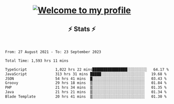 <h1 align="center">
  <a href="https://git.io/typing-svg">
    <img src="https://readme-typing-svg.herokuapp.com/?lines=Hello,+There!+👋;Welcome+to+my+profile&center=true&size=28" alt="Welcome to my profile"/>
  </a>
</h1>

<h2 align="center">⚡ Stats ⚡</h2>
<br/>

<div style="display: flex; flex-direction: row;">
  <div style="display: flex;">
  
<!--START_SECTION:waka-->

```txt
From: 27 August 2021 - To: 23 September 2023

Total Time: 1,593 hrs 11 mins

TypeScript             1,022 hrs 22 mins████████████████░░░░░░░░░   64.17 %
JavaScript             313 hrs 31 mins █████░░░░░░░░░░░░░░░░░░░░   19.68 %
JSON                   54 hrs 41 mins  █░░░░░░░░░░░░░░░░░░░░░░░░   03.43 %
Groovy                 29 hrs 18 mins  ▒░░░░░░░░░░░░░░░░░░░░░░░░   01.84 %
PHP                    21 hrs 34 mins  ▒░░░░░░░░░░░░░░░░░░░░░░░░   01.35 %
Java                   21 hrs 21 mins  ▒░░░░░░░░░░░░░░░░░░░░░░░░   01.34 %
Blade Template         20 hrs 41 mins  ▒░░░░░░░░░░░░░░░░░░░░░░░░   01.30 %
```

<!--END_SECTION:waka-->

  </div>
<!--   <div align=center style="display: flex; transform-style: preserve-3d; border-radius: 2rem; transition: all 400ms cubic-bezier(0.03, 0.98, 0.52, 0.99) 0s; will-change: transform; transform: perspective(1000px) rotateX(18.8774deg) rotateY(-10.7219deg) scale3d(1, 1, 1);">
    <a href="https://app.daily.dev/anandafarhan">
      <img src="https://github.com/anandafarhan/anandafarhan/blob/master/devcard.svg" width="400" alt="Ananda Farhan's Dev Card"/>
    </a> -->
  <!-- <img width=400 align="center" src="https://spotify-github-profile.vercel.app/api/view.svg?uid=anandafarhan&cover_image=true&theme=novatorem&bar_color=57bcda" alt="ananada-farhan"/> -->
<!--   </div> -->
</div>
   <!-- <div align=center>
    <a href="https://github.com/denvercoder1/github-readme-streak-stats" title="Go to Source">
      <img align="left" width=396 src="https://github-readme-streak-stats.herokuapp.com/?user=anandafarhan&theme=react&border=61dafb&hide_border=true" alt="ananada-farhan" />
    </a>
    <a href="https://github.com/anuraghazra/github-readme-stats" title="Go to Source">
      <img align="right" width=396 src="https://github-readme-stats.vercel.app/api?username=anandafarhan&show_icons=true&theme=react&border_color=61dafb&hide_border=true" />
    </a>
  </div>
  <br><br><br><br><br><br><br><br><br>
  <div align=center>
    <a href="https://github.com/anuraghazra/github-readme-stats">
      <img width=325 align="center" src="https://github-readme-stats.vercel.app/api/top-langs/?username=anandafarhan&title_color=61dafb&text_color=ffffff&icon_color=61dafb&bg_color=20232a&langs_count=8&layout=compact&border_color=61dafb&hide_border=true" alt="ananada-farhan"/>
    </a>
  </div>
  <br> -->
  <!-- <img src="https://activity-graph.herokuapp.com/graph?username=anandafarhan&theme=react-dark&bg_color=20232a&hide_border=true" width="100%" alt="ananada-farhan"/> -->
